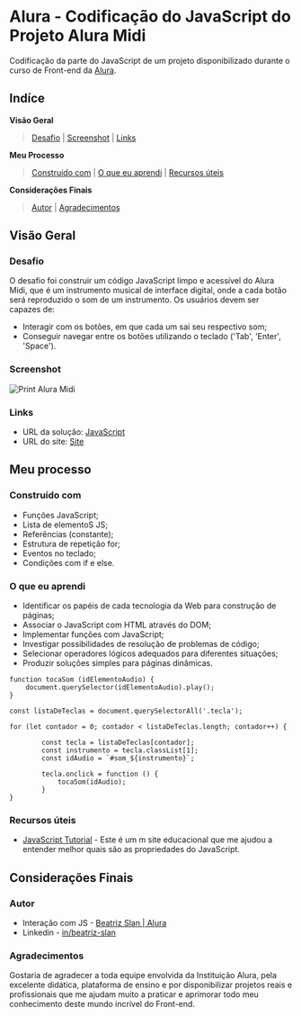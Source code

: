 # Alura - Codificação do JavaScript do Projeto Alura Midi

Codificação da parte do JavaScript de um projeto disponibilizado durante o curso de Front-end da [Alura](https://www.alura.com.br/formacao-front-end).

## Indíce

**Visão Geral**
>[Desafio](#desafio) |
>[Screenshot](#screenshot) |
>[Links](#links)

**Meu Processo**
>[Construído com](#construído-com) | 
>[O que eu aprendi](#o-que-eu-aprendi) | 
>[Recursos úteis](#recursos-úteis)

**Considerações Finais** 
>[Autor](#autor) |
>[Agradecimentos](#agradecimentos)

## Visão Geral

### Desafio

O desafio foi construir um código JavaScript limpo e acessível do Alura Midi, que é um instrumento musical de interface digital, onde a cada botão será reproduzido o som de um instrumento. Os usuários devem ser capazes de:

- Interagir com os botões, em que cada um sai seu respectivo som;
- Conseguir navegar entre os botões utilizando o teclado ('Tab', 'Enter', 'Space'). 

### Screenshot

![Print Alura Midi](https://user-images.githubusercontent.com/105252003/186982695-f703b36f-72a3-4ef3-8d8f-24477478598e.jpg)

### Links

- URL da solução: [JavaScript](https://github.com/beatrizslan/Projeto-Alura-Midi-JS/blob/main/docs/main.js)
- URL do site: [Site](https://beatrizslan.github.io/Projeto-Alura-Midi-JS/)

## Meu processo

### Construído com

- Funções JavaScript;
- Lista de elementoS JS;
- Referências (constante);
- Estrutura de repetição for;
- Eventos no teclado;
- Condições com if e else.

### O que eu aprendi

- Identificar os papéis de cada tecnologia da Web para construção de páginas;
- Associar o JavaScript com HTML através do DOM;
- Implementar funções com JavaScript;
- Investigar possibilidades de resolução de problemas de código;
- Selecionar operadores lógicos adequados para diferentes situações;
- Produzir soluções simples para páginas dinâmicas.

```JS
function tocaSom (idElementoAudio) {
    document.querySelector(idElementoAudio).play();
}

const listaDeTeclas = document.querySelectorAll('.tecla');

for (let contador = 0; contador < listaDeTeclas.length; contador++) {

        const tecla = listaDeTeclas[contador];
        const instrumento = tecla.classList[1];
        const idAudio = `#som_${instrumento}`;

        tecla.onclick = function () {
            tocaSom(idAudio);
        }
}
```

### Recursos úteis

- [JavaScript Tutorial](https://www.w3schools.com/js/) - Este é um m site educacional que me ajudou a entender melhor quais são as propriedades do JavaScript.  

## Considerações Finais

### Autor

- Interação com JS - [Beatriz Slan | Alura](https://beatrizslan.github.io/Projeto-Alura-Midi-JS/)
- Linkedin - [in/beatriz-slan](https://www.linkedin.com/in/beatriz-slan-2324a4173/)


### Agradecimentos

Gostaria de agradecer a toda equipe envolvida da Instituição Alura, pela excelente didática, plataforma de ensino e por disponibilizar projetos reais e profissionais que me ajudam muito a praticar e aprimorar todo meu conhecimento deste mundo incrível do Front-end.  
